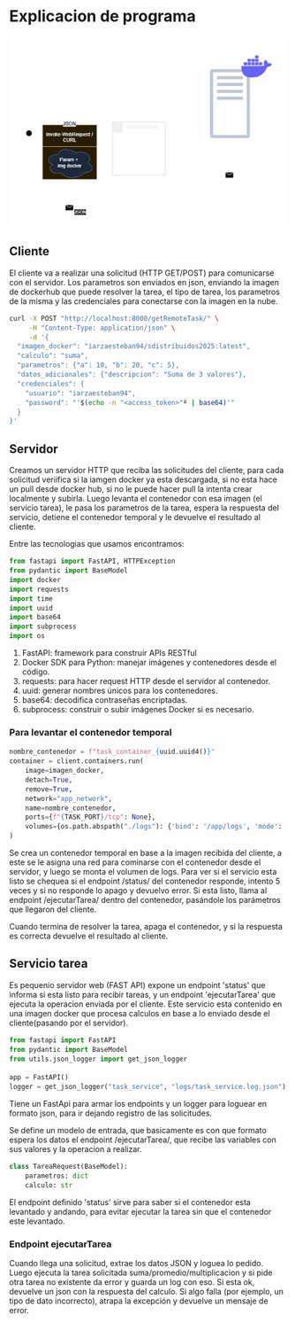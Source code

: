 # Explicacion de programa

![alt text](<tp2sd2025.drawio (1).png>)
## Cliente

El cliente va a realizar una solicitud (HTTP GET/POST) para comunicarse con el servidor.
Los parametros son enviados en json, enviando la imagen de dockerhub que puede resolver la tarea, el tipo de tarea, los parametros de la misma y las credenciales para conectarse con la imagen en la nube.

```bash
curl -X POST "http://localhost:8000/getRemoteTask/" \
     -H "Content-Type: application/json" \
     -d '{
  "imagen_docker": "iarzaesteban94/sdistribuidos2025:latest",
  "calculo": "suma",
  "parametros": {"a": 10, "b": 20, "c": 5},
  "datos_adicionales": {"descripcion": "Suma de 3 valores"},
  "credenciales": {
    "usuario": "iarzaesteban94",
    "password": "'$(echo -n "<access_token>"º | base64)'"
  }
}'
```

## Servidor

Creamos un servidor HTTP que reciba las solicitudes del cliente, para cada solicitud veriifica si la iamgen docker ya esta descargada, si no esta hace un pull desde docker hub, si no le puede hacer pull la intenta crear localmente y subirla.
Luego levanta el contenedor con esa imagen (el servicio tarea), le pasa los parametros de la tarea, espera la respuesta del servicio, detiene el contenedor temporal y le devuelve el resultado al cliente.

Entre las tecnologias que usamos encontramos:

```python
from fastapi import FastAPI, HTTPException
from pydantic import BaseModel
import docker
import requests
import time
import uuid
import base64
import subprocess
import os
```
1. FastAPI: framework para construir APIs RESTful
2. Docker SDK para Python: manejar imágenes y contenedores desde el código.
3. requests: para hacer request HTTP desde el servidor al contenedor.
4. uuid: generar nombres únicos para los contenedores.
5. base64: decodifica contraseñas encriptadas.
6. subprocess: construir o subir imágenes Docker si es necesario.

### Para levantar el contenedor temporal

```python
nombre_contenedor = f"task_container_{uuid.uuid4()}"
container = client.containers.run(
    image=imagen_docker,
    detach=True,
    remove=True,
    network="app_network",
    name=nombre_contenedor,
    ports={f"{TASK_PORT}/tcp": None},
    volumes={os.path.abspath("./logs"): {'bind': '/app/logs', 'mode': 'rw'}}
)
```

Se crea un contenedor temporal en base a la imagen recibida del cliente, a este se le asigna una red para cominarse con el contenedor desde el servidor, y luego se monta el volumen de logs.
Para ver si el servicio esta listo se chequea si el endpoint /status/ del contenedor responde, intento 5 veces y si no responde lo apago y devuelvo error.
Si esta listo, llama al endpoint /ejecutarTarea/ dentro del contenedor, pasándole los parámetros que llegaron del cliente.

Cuando termina de resolver la tarea, apaga el contenedor, y si la respuesta es correcta devuelve el resultado al cliente.


## Servicio tarea

Es pequenio servidor web (FAST API) expone un endpoint 'status' que informa si esta listo para recibir tareas, y un endpoint 'ejecutarTarea' que ejecuta la operacion enviada por el cliente. Este servicio esta contenido en una imagen docker que procesa calculos en base a lo enviado desde el cliente(pasando por el servidor).

```python
from fastapi import FastAPI
from pydantic import BaseModel
from utils.json_logger import get_json_logger

app = FastAPI()
logger = get_json_logger("task_service", "logs/task_service.log.json")
```

Tiene un FastApi para armar los endpoints y un logger para loguear en formato json, para ir dejando registro de las solicitudes.

Se define un modelo de entrada, que basicamente es con que formato espera los datos el endpoint /ejecutarTarea/, que recibe las variables con sus valores y la operacion a realizar. 

```python
class TareaRequest(BaseModel):
    parametros: dict
    calculo: str
```

El endpoint definido 'status' sirve para saber si el contenedor esta levantado y andando, para evitar ejecutar la tarea sin que el contenedor este levantado.

### Endpoint ejecutarTarea

Cuando llega una solicitud, extrae los datos JSON y loguea lo pedido. Luego ejecuta la tarea solicitada suma/promedio/multiplicacion y si pide otra tarea no existente da error y guarda un log con eso.
Si esta ok, devuelve un json con la respuesta del calculo. Si algo falla (por ejemplo, un tipo de dato incorrecto), atrapa la excepción y devuelve un mensaje de error.